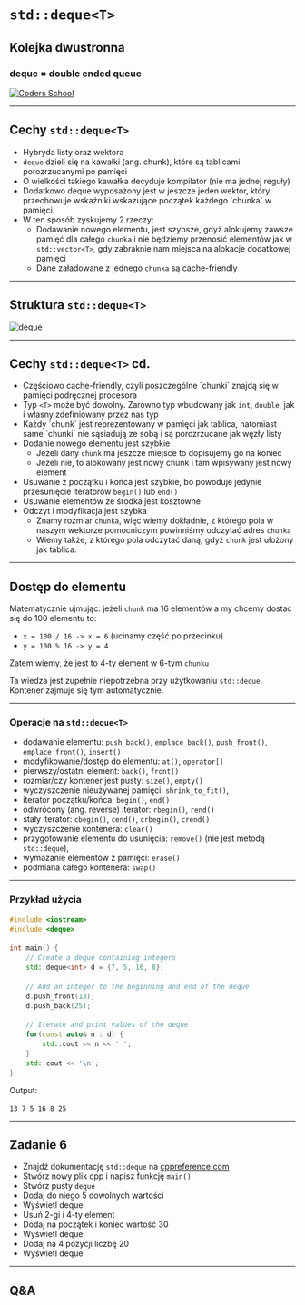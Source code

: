 <!-- .slide: data-background="#111111" -->

# `std::deque<T>`

## Kolejka dwustronna

### deque = double ended queue

<a href="https://coders.school">
    <img width="500" data-src="../coders_school_logo.png" src="../coders_school_logo.png"  alt="Coders School" class="plain">
</a>

___

## Cechy `std::deque<T>`

* <!-- .element: class="fragment fade-in" --> Hybryda listy oraz wektora
* <!-- .element: class="fragment fade-in" --> <code>deque</code> dzieli się na kawałki (ang. chunk), które są tablicami porozrzucanymi po pamięci
* <!-- .element: class="fragment fade-in" --> O wielkości takiego kawałka decyduje kompilator (nie ma jednej reguły)
* <!-- .element: class="fragment fade-in" --> Dodatkowo deque wyposażony jest w jeszcze jeden wektor, który przechowuje wskaźniki wskazujące początek każdego `chunka` w pamięci.
* <!-- .element: class="fragment fade-in" --> W ten sposób zyskujemy 2 rzeczy:
  * Dodawanie nowego elementu, jest szybsze, gdyż alokujemy zawsze pamięć dla całego `chunka` i nie będziemy przenosić elementów jak w `std::vector<T>`, gdy zabraknie nam miejsca na alokacje dodatkowej pamięci
  * Dane załadowane z jednego `chunka` są cache-friendly

___
<!-- .slide: data-background="#eee" -->

## Struktura `std::deque<T>`

<img height="600" data-src="img/deque.png" src="img/deque.png" alt="deque" class="plain">

___

## Cechy `std::deque<T>` cd.

* <!-- .element: class="fragment fade-in" --> Częściowo cache-friendly, czyli poszczególne `chunki` znajdą się w pamięci podręcznej procesora
* <!-- .element: class="fragment fade-in" --> Typ <code>&lt;T&gt;</code> może być dowolny. Zarówno typ wbudowany jak <code>int</code>, <code>double</code>, jak i własny zdefiniowany przez nas typ
* <!-- .element: class="fragment fade-in" --> Każdy `chunk` jest reprezentowany w pamięci jak tablica, natomiast same `chunki` nie sąsiadują ze sobą i są porozrzucane jak węzły listy
* <!-- .element: class="fragment fade-in" --> Dodanie nowego elementu jest szybkie
  * Jeżeli dany `chunk` ma jeszcze miejsce to dopisujemy go na koniec
  * Jeżeli nie, to alokowany jest nowy chunk i tam wpisywany jest nowy element
* <!-- .element: class="fragment fade-in" --> Usuwanie z początku i końca jest szybkie, bo powoduje jedynie przesunięcie iteratorów <code>begin()</code> lub <code>end()</code>
* <!-- .element: class="fragment fade-in" --> Usuwanie elementów ze środka jest kosztowne
* <!-- .element: class="fragment fade-in" --> Odczyt i modyfikacja jest szybka
  * Znamy rozmiar `chunka`, więc wiemy dokładnie, z którego pola w naszym wektorze pomocniczym powinniśmy odczytać adres `chunka`
  * Wiemy także, z którego pola odczytać daną, gdyż `chunk` jest ułożony jak tablica.

___

## Dostęp do elementu

Matematycznie ujmując: jeżeli `chunk` ma 16 elementów a my chcemy dostać się do 100 elementu to:

* `x = 100 / 16 -> x = 6` (ucinamy część po przecinku)
* `y = 100 % 16 -> y = 4`

Zatem wiemy, że jest to 4-ty element w 6-tym `chunku`
<!-- .element: class="fragment fade-in" -->

Ta wiedza jest zupełnie niepotrzebna przy użytkowaniu `std::deque`. Kontener zajmuje się tym automatycznie.
<!-- .element: class="fragment fade-in" -->

___

### Operacje na `std::deque<T>`

* <!-- .element: class="fragment fade-in" --> dodawanie elementu: <code>push_back()</code>, <code>emplace_back()</code>, <code>push_front()</code>, <code>emplace_front()</code>, <code>insert()</code>
* <!-- .element: class="fragment fade-in" --> modyfikowanie/dostęp do elementu: <code>at()</code>, <code>operator[]</code>
* <!-- .element: class="fragment fade-in" --> pierwszy/ostatni element: <code>back()</code>, <code>front()</code>
* <!-- .element: class="fragment fade-in" --> rozmiar/czy kontener jest pusty: <code>size()</code>, <code>empty()</code>
* <!-- .element: class="fragment fade-in" --> wyczyszczenie nieużywanej pamięci: <code>shrink_to_fit()</code>,
* <!-- .element: class="fragment fade-in" --> iterator początku/końca: <code>begin()</code>, <code>end()</code>
* <!-- .element: class="fragment fade-in" --> odwrócony (ang. reverse) iterator: <code>rbegin()</code>, <code>rend()</code>
* <!-- .element: class="fragment fade-in" --> stały iterator: <code>cbegin()</code>, <code>cend()</code>, <code>crbegin()</code>, <code>crend()</code>
* <!-- .element: class="fragment fade-in" --> wyczyszczenie kontenera: <code>clear()</code>
* <!-- .element: class="fragment fade-in" --> przygotowanie elementu do usunięcia: <code>remove()</code> (nie jest metodą <code>std::deque</code>),
* <!-- .element: class="fragment fade-in" --> wymazanie elementów z pamięci: <code>erase()</code>
* <!-- .element: class="fragment fade-in" --> podmiana całego kontenera: <code>swap()</code>

___

### Przykład użycia

```cpp
#include <iostream>
#include <deque>

int main() {
    // Create a deque containing integers
    std::deque<int> d = {7, 5, 16, 8};

    // Add an integer to the beginning and end of the deque
    d.push_front(13);
    d.push_back(25);

    // Iterate and print values of the deque
    for(const auto& n : d) {
        std::cout << n << ' ';
    }
    std::cout << '\n';
}
```

Output:

`13 7 5 16 8 25`

___

## Zadanie 6

* Znajdź dokumentację `std::deque` na [cppreference.com](https://en.cppreference.com)
* Stwórz nowy plik cpp i napisz funkcję `main()`
* Stwórz pusty `deque`
* Dodaj do niego 5 dowolnych wartości
* Wyświetl deque
* Usuń 2-gi i 4-ty element
* Dodaj na początek i koniec wartość 30
* Wyświetl deque
* Dodaj na 4 pozycji liczbę 20
* Wyświetl deque

___

## Q&A
